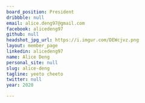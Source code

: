 ```yaml
---
board_position: President
dribbble: null
email: alice.deng97@gmail.com
facebook: alicedeng97
github: null
headshot_jpg_url: https://i.imgur.com/DEWcjvz.png
layout: member_page
linkedin: alicedeng97
name: Alice Deng
personal_site: null
slug: alice-deng
tagline: yeeto cheeto
twitter: null
year: 2020

---
```

